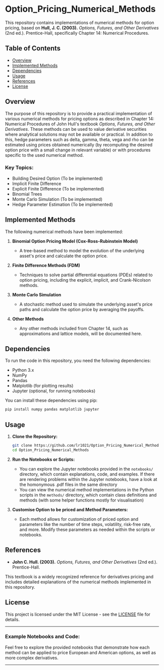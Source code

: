 # Option_Pricing_Numerical_Methods

This repository contains implementations of numerical methods for option pricing, based on **Hull, J. C. (2003).** *Options, Futures, and Other Derivatives* (2nd ed.). Prentice-Hall, specifically Chapter 14: Numerical Procedures.

## Table of Contents
- [Overview](#overview)
- [Implemented Methods](#implemented-methods)
- [Dependencies](#dependencies)
- [Usage](#usage)
- [References](#references)
- [License](#license)

## Overview

The purpose of this repository is to provide a practical implementation of various numerical methods for pricing options as described in Chapter 14: Numerical Procedures of John Hull's textbook *Options, Futures, and Other Derivatives*. These methods can be used to value derivative securities where analytical solutions may not be available or practical.
In addition to this, hedge parameters such as delta, gamma, theta, vega and rho can be estimated using prices obtained numerically (by recomputing the desired option price with a small change in relevant variable) or with procedures specific to the used numerical method.

### Key Topics:
- Building Desired Option (To be implemented)
- Implicit Finite Difference
- Explicit Finite Difference (To be implemented)
- Binomial Trees
- Monte Carlo Simulation (To be implemented)
- Hedge Parameter Estimation (To be implemented)

## Implemented Methods

The following numerical methods have been implemented:

1. **Binomial Option Pricing Model (Cox-Ross-Rubinstein Model)**
   - A tree-based method to model the evolution of the underlying asset's price and calculate the option price.

3. **Finite Difference Methods (FDM)**
   - Techniques to solve partial differential equations (PDEs) related to option pricing, including the explicit, implicit, and Crank-Nicolson methods.

4. **Monte Carlo Simulation**
   - A stochastic method used to simulate the underlying asset's price paths and calculate the option price by averaging the payoffs.

5. **Other Methods**
   - Any other methods included from Chapter 14, such as approximations and lattice models, will be documented here.

## Dependencies

To run the code in this repository, you need the following dependencies:

- Python 3.x
- NumPy
- Pandas
- Matplotlib (for plotting results)
- Jupyter (optional, for running notebooks)

You can install these dependencies using pip:

```bash
pip install numpy pandas matplotlib jupyter
```

## Usage

1. **Clone the Repository:**

   ```bash
   git clone https://github.com/lr1021/Option_Pricing_Numerical_Methods.git
   cd Option_Pricing_Numerical_Methods
   ```

2. **Run the Notebooks or Scripts:**
   - You can explore the Jupyter notebooks provided in the `notebooks/` directory, which contain explanations, code, and examples. If there are rendering problems within the Jupyter notebooks, have a look at the homonymous .pdf files in the same directory
   - You can view the numerical method implementations in the Python scripts in the `methods/` directory, which contain class definitions and methods (with some helper functions mostly for visualisation)

3. **Customise Option to be priced and Method Parameters:**
   - Each method allows for customization of priced option and parameters like the number of time steps, volatility, risk-free rate, and more. Modify these parameters as needed within the scripts or notebooks.

## References

- **John C. Hull. (2003).** *Options, Futures, and Other Derivatives* (2nd ed.). Prentice-Hall.

This textbook is a widely recognized reference for derivatives pricing and includes detailed explanations of the numerical methods implemented in this repository.

## License

This project is licensed under the MIT License - see the [LICENSE](LICENSE) file for details.

---

### Example Notebooks and Code:

Feel free to explore the provided notebooks that demonstrate how each method can be applied to price European and American options, as well as more complex derivatives.

---
